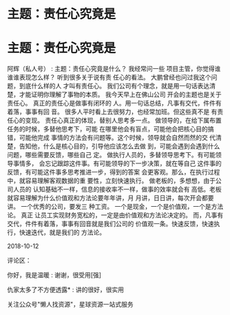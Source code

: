 # 主题：责任心究竟是

# 主题：责任心究竟是

阿辉（私人号） : 主题：责任心究竟是什么？ 我经常问一些 项目主管，你觉得谁谁谁表现怎么样？ 听到很多关于说有责 任心的看法。 大鹏曾经也问过我这个问题，到底什么样的人 才叫有责任心。 我们公司有个理念，就是用一句话表达清 楚，才能证明你理解了事物的本质。 我今天早上在佛山公司 开会的主题也是关于责任心。 真正的责任心是做事有闭环的 人。用一句话总结，凡事有交代，件件有着落，事事有回 音。 很多人平时看上去很努力，也经常加班。但这些真不是 有责任心的变现。 责任心真正的体现，替别人思考多一点。 做领导的，在给下属布置任务的时候，多替他思考下，可能 在哪里他会有盲点，可能他会把核心目的搞错，可能他完成 事情的方法会有问题等。这个时候，领导就会自然而然的交 代清楚，告知他，什么是核心目的，引导他应该怎么去做 到，可能会遇到会遇到什么问题，哪些需要反馈，哪些自己 定。 做执行人员的，多替领导思考下。有可能领导事情多， 会忘记跟踪这件事。有可能领导的下一步决策，就在等自己 这件事的反馈，有可能这件事多思考推进一步，得到的答案 会更客观。那么，在执行过程中，就容易理解客观数据的重 要性，立刻快速执行。 做老板的，多想想，由于公司人员的 认知基础不一样，信息的接收率不一样，做事的效率就会有 高低。老板就容易理解为什么价值观和方法论要年年讲，月 月讲，日日讲，每次开会都要讲。 一个优秀的公司，要发三 种工资。 一个是现金，一个是价值观，一个是方法论。 真正 让员工实现财务宽松的，一定是由价值观和方法论决定的。 而，凡事有交代，件件有着落，事事有回音就是我们公司的 价值观一条。快速反馈，快速执行，快速迭代，就是我们的 方法论。

2018-10-12

评论区：

你好，我是温暖 : 谢谢，很受用[强]

仇家太多了不方便透露* : 讲的很好，很实用

关注公众号"懒人找资源"，星球资源一站式服务